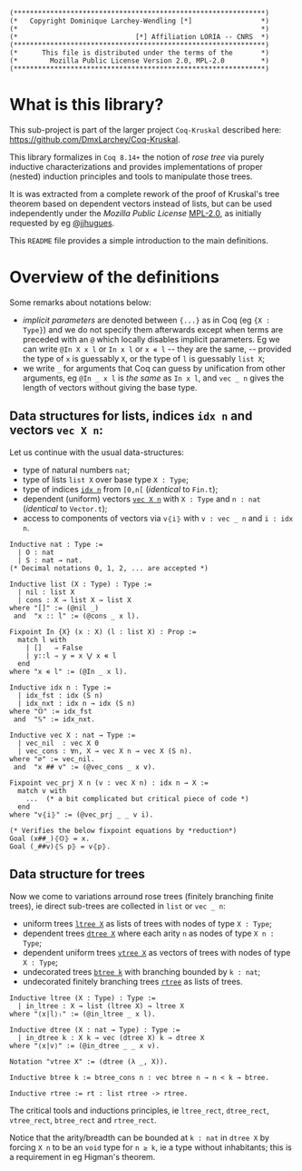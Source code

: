 ```
(**************************************************************)
(*   Copyright Dominique Larchey-Wendling [*]                 *)
(*                                                            *)
(*                             [*] Affiliation LORIA -- CNRS  *)
(**************************************************************)
(*      This file is distributed under the terms of the       *)
(*        Mozilla Public License Version 2.0, MPL-2.0         *)
(**************************************************************)
```
[comment]: # ( ∀ → ∃ ⋀ ⋁ ⇒ )

# What is this library?

This sub-project is part of the larger project `Coq-Kruskal`
described here: https://github.com/DmxLarchey/Coq-Kruskal.

This library formalizes in `Coq 8.14+` the notion of _rose tree_
via purely inductive characterizations and provides implementations of
proper (nested) induction principles and tools to manipulate those
trees. 

It is was extracted from a complete rework of the proof of Kruskal's
tree theorem based on dependent vectors instead of lists, but can be
used independently under the _Mozilla Public License_ [MPL-2.0](LICENSE), 
as initially requested by eg [@jjhugues](https://github.com/jjhugues).

This `README` file provides a simple introduction to the main definitions.

# Overview of the definitions 

Some remarks about notations below:

* _implicit parameters_ are denoted between `{...}` as in Coq (eg `{X : Type}`)
  and we do not specify them afterwards except when terms are preceded 
  with an `@` which locally disables implicit parameters. Eg we can write
  `@In X x l` or `In x l` or `x ∊ l` -- they are the same, -- provided the 
  type of `x` is guessably `X`, or the type of `l` is guessably `list X`;
* we write `_` for arguments that Coq can guess by unification from
  other arguments, eg `@In _ x l` is _the same_ as `In x l`, and
  `vec _ n` gives the length of vectors without giving the base type.

## Data structures for lists, indices `idx n` and vectors `vec X n`:

Let us continue with the usual data-structures:

* type of natural numbers `nat`;
* type of lists `list X` over base type `X : Type`;
* type of indices [`idx n`](theories/vec/idx.v) from `[0,n[` (_identical_ to `Fin.t`); 
* dependent (uniform) vectors [`vec X n`](theories/vec/vec.v) with `X : Type` and `n : nat` (_identical_ to `Vector.t`);
* access to components of vectors via `v⦃i⦄` with `v : vec _ n` and `i : idx n`.

```
Inductive nat : Type :=
  | O : nat
  | S : nat → nat.
(* Decimal notations 0, 1, 2, ... are accepted *)

Inductive list (X : Type) : Type :=
  | nil : list X
  | cons : X → list X → list X
where "[]" := (@nil _)
 and  "x :: l" := (@cons _ x l).

Fixpoint In {X} (x : X) (l : list X) : Prop :=
  match l with
    | []   ⇒ False
    | y::l ⇒ y = x ⋁ x ∊ l
  end
where "x ∊ l" := (@In _ x l). 

Inductive idx n : Type :=
  | idx_fst : idx (S n)
  | idx_nxt : idx n → idx (S n)
where "𝕆" := idx_fst
 and  "𝕊" := idx_nxt.

Inductive vec X : nat → Type :=
  | vec_nil  : vec X 0
  | vec_cons : ∀n, X → vec X n → vec X (S n).
where "∅" := vec_nil.
 and  "x ## v" := (@vec_cons _ x v).

Fixpoint vec_prj X n (v : vec X n) : idx n → X := 
  match v with 
    ...  (* a bit complicated but critical piece of code *)
  end
where "v⦃i⦄" := (@vec_prj _ _ v i).

(* Verifies the below fixpoint equations by *reduction*)
Goal (x##_)⦃𝕆⦄ = x. 
Goal (_##v)⦃𝕊 p⦄ = v⦃p⦄.
```

## Data structure for trees

Now we come to variations arround rose trees (finitely branching finite trees), 
ie direct sub-trees are collected in `list` or `vec _ n`:

* uniform trees [`ltree X`](theories/tree/ltree.v) as lists of trees with nodes of type `X : Type`;
* dependent trees [`dtree X`](theories/tree/dtree.v) where each arity `n` as nodes of type `X n : Type`;
* dependent uniform trees [`vtree X`](theories/tree/vtree.v) as vectors of trees with nodes of type `X : Type`;
* undecorated trees [`btree k`](theories/tree/btree.v) with branching bounded by `k : nat`;
* undecorated finitely branching trees [`rtree`](theories/tree/rtree.v) as lists of trees.

```
Inductive ltree (X : Type) : Type :=
  | in_ltree : X → list (ltree X) → ltree X
where "⟨x|l⟩ₗ" := (@in_ltree _ x l).

Inductive dtree (X : nat → Type) : Type :=
  | in_dtree k : X k → vec (dtree X) k → dtree X
where "⟨x|v⟩" := (@in_dtree _ _ x v).

Notation "vtree X" := (dtree (λ _, X)).

Inductive btree k := btree_cons n : vec btree n → n < k → btree.

Inductive rtree := rt : list rtree -> rtree.
```

The critical tools and inductions principles, ie `ltree_rect`, `dtree_rect`, `vtree_rect`, `btree_rect` and `rtree_rect`.

Notice that the arity/breadth can be bounded at `k : nat` in `dtree X` by forcing `X n` to be an
`void` type for `n ≥ k`, ie a type without inhabitants; this is a requirement in eg Higman's theorem.

